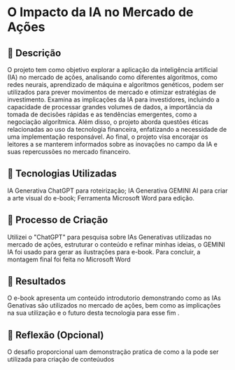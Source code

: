 # O Impacto da IA no Mercado de Ações

## 📒 Descrição
O projeto tem como objetivo explorar a aplicação da inteligência artificial (IA) no mercado de ações, analisando como diferentes algoritmos, como redes neurais, aprendizado de máquina e algoritmos genéticos, podem ser utilizados para prever movimentos de mercado e otimizar estratégias de investimento. Examina as implicações da IA para investidores, incluindo a capacidade de processar grandes volumes de dados, a importância da tomada de decisões rápidas e as tendências emergentes, como a negociação algorítmica. Além disso, o projeto aborda questões éticas relacionadas ao uso da tecnologia financeira, enfatizando a necessidade de uma implementação responsável. Ao final, o projeto visa encorajar os leitores a se manterem informados sobre as inovações no campo da IA e suas repercussões no mercado financeiro.

## 🤖 Tecnologias Utilizadas
IA Generativa ChatGPT para roteirização;
IA Generativa GEMINI AI para criar a arte visual do e-book;
Ferramenta Microsoft Word para edição.

## 🧐 Processo de Criação
Utilizei o "ChatGPT" para pesquisa sobre IAs Generativas utilizadas no mercado de ações, estruturar o conteúdo e refinar minhas ideias, o GEMINI IA foi usado para gerar as ilustrações para e-book. Para concluir, a montagem final foi feita no Microsoft Word

## 🚀 Resultados
O e-book apresenta um conteúdo introdutorio demonstrando como as IAs Genativas são utilizados no mercado de ações, bem como as implicações na sua utilização e o futuro desta tecnologia para esse fim .

## 💭 Reflexão (Opcional)
O desafio proporcional uam demonstração pratica de como a Ia pode ser utilizada para criação de conteúudos
